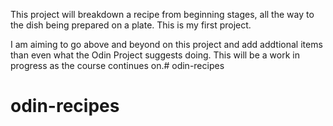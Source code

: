 This project will breakdown a recipe from beginning stages, all the way to the dish being prepared on a plate. This is my first project.

I am aiming to go above and beyond on this project and add addtional items than even what the Odin Project suggests doing. This will be a work in progress as the course continues on.# odin-recipes
# odin-recipes
